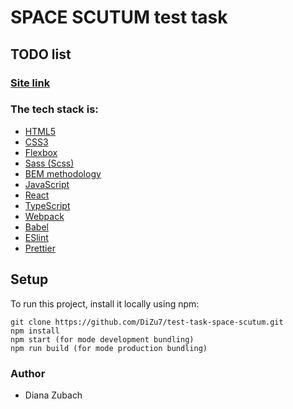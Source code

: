 # SPACE SCUTUM test task

## TODO list

### [Site link](https://dizu7.github.io/test-task-space-scutum/)

### The tech stack is:

- [HTML5](https://en.wikipedia.org/wiki/HTML5)
- [CSS3](https://en.wikipedia.org/wiki/Cascading_Style_Sheets)
- [Flexbox](https://en.wikipedia.org/wiki/CSS_Flexible_Box_Layout)
- [Sass (Scss)](https://sass-lang.com/)
- [BEM methodology](https://en.bem.info/methodology/)
- [JavaScript](https://developer.mozilla.org/en-US/docs/Web/JavaScript)
- [React](https://reactjs.org/)
- [TypeScript](https://www.typescriptlang.org/)
- [Webpack](https://webpack.js.org/)
- [Babel](https://babeljs.io/)
- [ESlint](https://eslint.org/)
- [Prettier](https://prettier.io/)

## Setup

To run this project, install it locally using npm:

```
git clone https://github.com/DiZu7/test-task-space-scutum.git
npm install
npm start (for mode development bundling)
npm run build (for mode production bundling)
```

### Author

- Diana Zubach
